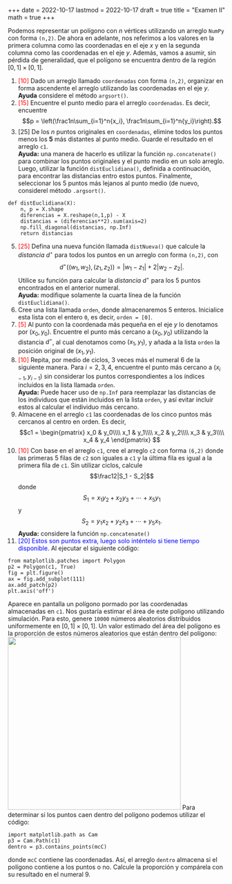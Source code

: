 +++
date      = 2022-10-17
lastmod   = 2022-10-17
draft     = true
title     = "Examen II"
math      = true
+++

Podemos representar un polígono con $n$ vértices utilizando un arreglo `NumPy` con forma `(n,2)`. De ahora en adelante, nos referimos a los valores en la primera columna como las coordenadas en el eje $x$ y en la segunda columna como las coordenadas en el eje $y$. Además, vamos a asumir, sin pérdida de generalidad, que el polígono se encuentra dentro de la región $[0,1]\times[0,1]$.


1. <font color="red">[10]</font> Dado un arreglo llamado `coordenadas` con forma `(n,2)`, organizar en forma ascendente el arreglo utilizando las coordenadas en el eje $y$. <br> **Ayuda** considere el método `argsort()`.
2. <font color="red">[15]</font> Encuentre el punto medio para el arreglo `coordenadas`. Es decir, encuentre $$p = \left(\frac1n\sum_{i=1}^n{x_i}, \frac1n\sum_{i=1}^n{y_i}\right).$$
3. [25] De los $n$ puntos originales en `coordenadas`, elimine todos los puntos menos los **5** más distantes al punto medio. Guarde el resultado en el arreglo `c1`. <br> **Ayuda:** una manera de hacerlo es utilizar la función `np.concatenate()` para combinar los puntos originales y el punto medio en un solo arreglo. Luego, utilizar la función `distEuclidiana()`, definida a continuación, para encontrar las distancias entro estos puntos. Finalmente, seleccionar los 5 puntos más lejanos al punto medio (de nuevo, considerel método `.argsort()`. 
```{python}
def distEuclidiana(X):
    n, p = X.shape
    diferencias = X.reshape(n,1,p) - X
    distancias = (diferencias**2).sum(axis=2)
    np.fill_diagonal(distancias, np.Inf)
    return distancias
``` 
5. <font color="red">[25]</font> Defina una nueva función llamada `distNueva()` que calcule la *distancia* $d^{\star}$ para todos los puntos en un arreglo con forma `(n,2)`, con $$d^{\star}( (w_1,w_2) , (z_1,z_2)) = |w_1-z_1| + 2|w_2-z_2|.$$ Utilice su función para calcular la *distancia* $d^{\star}$ para los 5 puntos encontrados en el anterior numeral. <br> **Ayuda:** modifique solamente la cuarta línea de la función `distEuclidiana()`.
6. Cree una lista llamada `orden`, donde almacenaremos $5$ enteros. Inicialice esta lista con el entero `0`, es decir, `orden = [0]`.
7. <font color="red">[5]</font> Al punto con la coordenada más pequeña en el eje $y$ lo denotamos por $(x_0,y_0)$.  Encuentre el punto más cercano a $(x_0,y_0)$ utilizando la distancia $d^{\star}$, al cual denotamos como $(x_1,y_1)$, y añada a la lista `orden` la posición original de $(x_1,y_1)$. 
8. <font color="red">[10]</font> Repita, por medio de ciclos, 3 veces más el numeral 6 de la siguiente manera. Para $i = 2, 3, 4$, encuentre el punto más cercano a $(x_{i-1},y_{i-1})$ sin considerar los puntos correspondientes a los índices incluidos en la lista llamada `orden`. <br> **Ayuda:** Puede hacer uso de `np.Inf` para reemplazar las distancias de los individuos que están incluidos en la lista `orden`, y así evitar incluir estos al calcular el individuo más cercano.
9. Almacene en el arreglo `c1` las coordenadas de los cinco puntos más cercanos al centro en orden. Es decir,  <br> $$c1 = 
\begin{pmatrix}
x_0 & y_0\\\\
x_1 & y_1\\\\
x_2 & y_2\\\\
x_3 & y_3\\\\
x_4 & y_4 
\end{pmatrix}
$$
9. <font color="red">[10]</font> Con base en el arreglo `c1`, cree el arreglo `c2` con forma `(6,2)` donde las primeras 5 filas de `c2` son iguales a `c1` y la última fila es igual a la primera fila de `c1`. Sin utilizar ciclos, calcule $$\frac12|S_1 - S_2|$$ donde $$S_1 = x_1y_2 + x_2y_3 + \cdots+ x_5y_1$$ y $$S_2 = y_1x_2 + y_2x_3 + \cdots + y_5x_1.$$ **Ayuda:** considere la función `np.concatenate()`
10. <font color="blue">[20] Estos son puntos extra, luego solo inténtelo si tiene tiempo disponible.</font>  Al ejecutar el siguiente código:
```{python}
from matplotlib.patches import Polygon
p2 = Polygon(c1, True)
fig = plt.figure()
ax = fig.add_subplot(111)
ax.add_patch(p2)
plt.axis('off')
```
Aparece en pantalla un polígono pormado por las coordenadas almacenadas en `c1`.  Nos gustaría estimar el área de este polígono utilizando simulación. Para esto, genere `10000` números aleatorios distribuidos uniformemente en $[0,1]\times[0,1]$. Un valor estimado del área del polígono es la proporción de estos números aleatorios que están dentro del polígono: <br> <img src="https://alexrojas.netlify.app/media/Prog/P1.png" width="400"/> Para determinar si los puntos caen dentro del polígono podemos utilizar el código:
```{pythpn}
import matplotlib.path as Cam
p3 = Cam.Path(c1)
dentro = p3.contains_points(mcC)
```
donde `mcC` contiene las coordenadas. Así, el arreglo `dentro` almacena si el polígono contiene a los puntos o no. Calcule la proporción y compárela con su resultado en el numeral 9.

